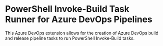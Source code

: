# PowerShell Invoke-Build Task Runner for Azure DevOps Pipelines

This Azure DevOps extension allows for the creation of Azure DevOps build and release pipeline tasks to run PowerShell Invoke-Build tasks.
